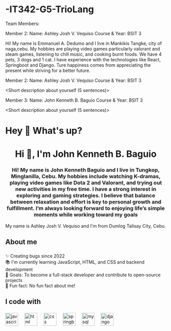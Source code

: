 # -IT342-G5-TrioLang

Team Members:

Member 2:
Name: Ashley Josh V. Vequiso
Course & Year: BSIT 3


Hi! My name is Emmanuel A. Dedumo and I live in Mankikis Tangke, city of naga,cebu. My hobbies are playing video games particularly valorant and steam games, listening to chill music, and cooking burnt foods. We have 4 pets, 3 dogs and 1 cat. I have experience with the technologies like React, Springboot and Django. Ture happiness comes from appreciating the present while striving for a better future.

Member 2:
Name: Ashley Josh V. Vequiso
Course & Year: BSIT 3

<Short description about yourself (5 sentences)>


Member 3:
Name: John Kenneth B. Baguio
Course & Year: BSIT 3


<Short description about yourself (5 sentences)>
<h1 align="left">Hey 👋 What's up?</h1>

<h1 align="center">Hi 👋, I'm John Kenneth B. Baguio</h1>
<h3 align="center">Hi! My name is John Kenneth Baguio and I live in Tungkop, Minglanilla, Cebu. My hobbies include watching K-dramas, playing video games like Dota 2 and Valorant, and trying out new activities in my free time. I have a strong interest in exploring and gaming strategies. I believe that balance between relaxation and effort is key to personal growth and fulfillment. I’m always looking forward to enjoying life’s simple moments while working toward my goals</h3>

<p align="left">My name is Ashley Josh V. Vequiso and I'm from Dumlog Talisay City, Cebu.</p>

###

<h2 align="left">About me</h2>

###

<p align="left">✨ Creating bugs since 2022<br>📚 I'm currently learning JavaScript, HTML, and CSS and backend development<br>🎯 Goals: To become a full-stack developer and contribute to open-source projects<br>🎲 Fun fact: No fun fact about me!</p>

###

<h2 align="left">I code with</h2>

###

<div align="left">
  <img src="https://cdn.jsdelivr.net/gh/devicons/devicon/icons/javascript/javascript-original.svg" height="40" alt="javascript logo"  />
  <img width="12" />
  <img src="https://cdn.jsdelivr.net/gh/devicons/devicon/icons/html5/html5-original.svg" height="40" alt="html logo"  />
  <img width="12" />
  <img src="https://cdn.jsdelivr.net/gh/devicons/devicon/icons/css3/css3-original.svg" height="40" alt="css logo"  />
  <img width="12" />
  <img src="https://cdn.jsdelivr.net/gh/devicons/devicon/icons/spring/spring-original.svg" height="40" alt="springboot logo"  />
  <img width="12" />
  <img src="https://cdn.jsdelivr.net/gh/devicons/devicon/icons/mysql/mysql-original.svg" height="40" alt="mysql logo"  />
  <img width="12" />
  <img src="https://cdn.jsdelivr.net/gh/devicons/devicon/icons/django/django-original.svg" height="40" alt="django logo"  />
</div>

###

